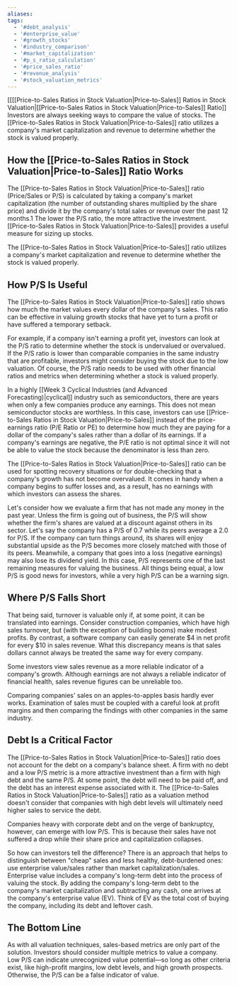 ```yaml
---
aliases:
tags:
  - '#debt_analysis'
  - '#enterprise_value'
  - '#growth_stocks'
  - '#industry_comparison'
  - '#market_capitalization'
  - '#p_s_ratio_calculation'
  - '#price_sales_ratio'
  - '#revenue_analysis'
  - '#stock_valuation_metrics'
---
```

[[[[Price-to-Sales Ratios in Stock Valuation|Price-to-Sales]] Ratios in Stock Valuation|[[Price-to-Sales Ratios in Stock Valuation|Price-to-Sales]] Ratio]]
Investors are always seeking ways to compare the value of stocks. The [[Price-to-Sales Ratios in Stock Valuation|Price-to-Sales]] ratio utilizes a company's market capitalization and revenue to determine whether the stock is valued properly.

## How the [[Price-to-Sales Ratios in Stock Valuation|Price-to-Sales]] Ratio Works

The [[Price-to-Sales Ratios in Stock Valuation|Price-to-Sales]] ratio (Price/Sales or P/S) is calculated by taking a company's market capitalization (the number of outstanding shares multiplied by the share price) and divide it by the company's total sales or revenue over the past 12 months.1 The lower the P/S ratio, the more attractive the investment. [[Price-to-Sales Ratios in Stock Valuation|Price-to-Sales]] provides a useful measure for sizing up stocks.

The [[Price-to-Sales Ratios in Stock Valuation|Price-to-Sales]] ratio utilizes a company's market capitalization and revenue to determine whether the stock is valued properly.

## How P/S Is Useful

The [[Price-to-Sales Ratios in Stock Valuation|Price-to-Sales]] ratio shows how much the market values every dollar of the company's sales. This ratio can be effective in valuing growth stocks that have yet to turn a profit or have suffered a temporary setback.

For example, if a company isn't earning a profit yet, investors can look at the P/S ratio to determine whether the stock is undervalued or overvalued. If the P/S ratio is lower than comparable companies in the same industry that are profitable, investors might consider buying the stock due to the low valuation. Of course, the P/S ratio needs to be used with other financial ratios and metrics when determining whether a stock is valued properly.

In a highly [[Week 3 Cyclical Industries (and Advanced Forecasting)|cyclical]] industry such as semiconductors, there are years when only a few companies produce any earnings. This does not mean semiconductor stocks are worthless. In this case, investors can use [[Price-to-Sales Ratios in Stock Valuation|Price-to-Sales]] instead of the price-earnings ratio (P/E Ratio or PE) to determine how much they are paying for a dollar of the company's sales rather than a dollar of its earnings. If a company's earnings are negative, the P/E ratio is not optimal since it will not be able to value the stock because the denominator is less than zero.

The [[Price-to-Sales Ratios in Stock Valuation|Price-to-Sales]] ratio can be used for spotting recovery situations or for double-checking that a company's growth has not become overvalued. It comes in handy when a company begins to suffer losses and, as a result, has no earnings with which investors can assess the shares.

Let's consider how we evaluate a firm that has not made any money in the past year. Unless the firm is going out of business, the P/S will show whether the firm's shares are valued at a discount against others in its sector. Let's say the company has a P/S of 0.7 while its peers average a 2.0 for P/S. If the company can turn things around, its shares will enjoy substantial upside as the P/S becomes more closely matched with those of its peers. Meanwhile, a company that goes into a loss (negative earnings) may also lose its dividend yield. In this case, P/S represents one of the last remaining measures for valuing the business. All things being equal, a low P/S is good news for investors, while a very high P/S can be a warning sign.

## Where P/S Falls Short

That being said, turnover is valuable only if, at some point, it can be translated into earnings. Consider construction companies, which have high sales turnover, but (with the exception of building booms) make modest profits. By contrast, a software company can easily generate $4 in net profit for every $10 in sales revenue. What this discrepancy means is that sales dollars cannot always be treated the same way for every company.

Some investors view sales revenue as a more reliable indicator of a company's growth. Although earnings are not always a reliable indicator of financial health, sales revenue figures can be unreliable too.

Comparing companies' sales on an apples-to-apples basis hardly ever works. Examination of sales must be coupled with a careful look at profit margins and then comparing the findings with other companies in the same industry.

## Debt Is a Critical Factor

The [[Price-to-Sales Ratios in Stock Valuation|Price-to-Sales]] ratio does not account for the debt on a company's balance sheet. A firm with no debt and a low P/S metric is a more attractive investment than a firm with high debt and the same P/S. At some point, the debt will need to be paid off, and the debt has an interest expense associated with it. The [[Price-to-Sales Ratios in Stock Valuation|Price-to-Sales]] ratio as a valuation method doesn't consider that companies with high debt levels will ultimately need higher sales to service the debt.

Companies heavy with corporate debt and on the verge of bankruptcy, however, can emerge with low P/S. This is because their sales have not suffered a drop while their share price and capitalization collapses.

So how can investors tell the difference? There is an approach that helps to distinguish between "cheap" sales and less healthy, debt-burdened ones: use enterprise value/sales rather than market capitalization/sales. Enterprise value includes a company's long-term debt into the process of valuing the stock. By adding the company's long-term debt to the company's market capitalization and subtracting any cash, one arrives at the company's enterprise value (EV). Think of EV as the total cost of buying the company, including its debt and leftover cash.

## The Bottom Line

As with all valuation techniques, sales-based metrics are only part of the solution. Investors should consider multiple metrics to value a company. Low P/S can indicate unrecognized value potential—so long as other criteria exist, like high-profit margins, low debt levels, and high growth prospects. Otherwise, the P/S can be a false indicator of value.
